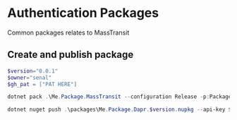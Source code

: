 # Authentication Packages
Common packages relates to MassTransit

## Create and publish package
```powershell
$version="0.0.1"
$owner="senal"
$gh_pat = ["PAT HERE"]

dotnet pack .\Me.Package.MassTransit --configuration Release -p:PackageVersion=$version -p:RepositoryUrl=https://github.com/$owner/mypackages -o .\packages

dotnet nuget push .\packages\Me.Package.Dapr.$version.nupkg --api-key $gh_pat --source "https://nuget.pkg.github.com/$owner/index.json"
```